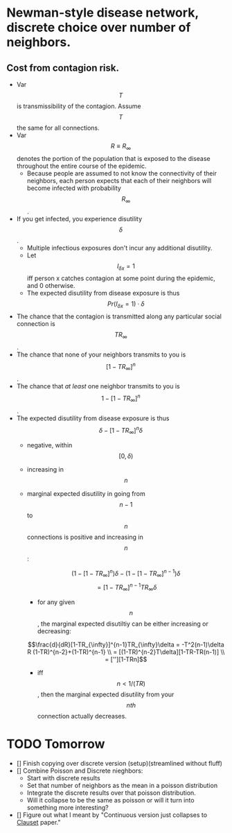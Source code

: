 # Newman-style disease network, discrete choice over number of neighbors.




## Cost from contagion risk.

- Var $$T$$ is transmissibility of the contagion. Assume $$T$$ the same for all connections.
- Var $$R \equiv R_{\infty}$$ denotes the portion of the population that is exposed to the disease throughout the entire course of the epidemic. 
    - Because people are assumed to not know the connectivity of their neighbors, each person expects that each of their neighbors will become infected with probability $$R_{\infty}$$.
- If you get infected, you experience disutility $$\delta$$.
    - Multiple infectious exposures don't incur any additional disutility. 
    - Let $$I_{\delta x}=1$$ iff person x catches contagion at some point during the epidemic, and 0 otherwise. 
    - The expected disutility from disease exposure is thus $$Pr(I_{\delta x}=1)\cdot\delta$$
- The chance that the contagion is transmitted along any particular social connection is $$TR_{\infty}$$.
- The chance that none of your neighbors transmits to you is $$\left[1-TR_{\infty}\right]^{n}$$.
- The chance that *at least* one neighbor transmits to you is $$1-\left[1-TR_{\infty}\right]^{n}$$.
- The expected disutility from disease exposure is thus   $$\delta - \left[1-TR_{\infty}\right]^{n}\delta$$
    - negative, within $$[0,\delta)$$
    - increasing in $$n$$
    - marginal expected disutility in going from $$n-1$$ to $$n$$ connections is positive and increasing in  $$n$$:
        
        $$\left(1 - \left[1-TR_{\infty}\right]^{n}\right)\delta - \left(1 - \left[1-TR_{\infty}\right]^{n-1}\right)\delta$$
        $$=[1-TR_{\infty}]^{n-1}TR_{\infty}\delta$$

        - for any given $$n$$, the marginal expected disutiltiy can be either increasing or decreasing:

        
        $$\frac{d}{dR}[1-TR_{\infty}]^{n-1}TR_{\infty}\delta =
        -T^2(n-1)\delta R (1-TR)^{n-2}+(1-TR)^{n-1} \\
        = [(1-TR)^{n-2}T\delta][1-TR-TR(n-1)] \\
        = [''][1-TRn]$$


        - iff $$n < 1/(TR)$$, then the marginal expected disutility from your $$nth$$ connection actually decreases.


    





# TODO Tomorrow
- [] Finish copying over discrete version (setup)(streamlined without fluff)
- [] Combine Poisson and Discrete nieghbors:
    - Start with discrete results
    - Set that number of neighbors as the mean in a poisson distribution
    - Integrate the discrete results over that poisson distribution.
    - Will it collapse to be the same as poisson or will it turn into something more interesting?
- [] Figure out what I meant by "Continuous version just collapses to [Clauset](https://scholar.google.com/citations?user=e7VI_HcAAAAJ&hl=en&oi=sra) paper."













